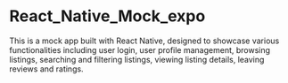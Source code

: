 # React_Native_Mock_expo
 This is a mock app built with React Native, designed to showcase various functionalities including user login, user profile management, browsing listings, searching and filtering listings, viewing listing details, leaving reviews and ratings.
